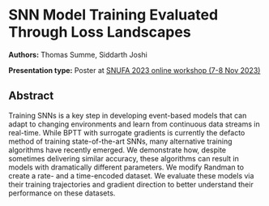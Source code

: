 # SNN Model Training Evaluated Through Loss Landscapes

**Authors:** Thomas Summe, Siddarth Joshi

**Presentation type:** Poster at [SNUFA 2023 online workshop (7-8 Nov 2023)](https://snufa.net/2023)

## Abstract

Training SNNs is a key step in developing event-based models that can adapt to changing environments and learn from continuous data streams in real-time. While BPTT with surrogate gradients is currently the defacto method of training state-of-the-art SNNs, many alternative training algorithms have recently emerged. We demonstrate how, despite sometimes delivering similar accuracy, these algorithms can result in models with dramatically different parameters. We modify Randman to create a rate- and a time-encoded dataset. We evaluate these models via their training trajectories and gradient direction to better understand their performance on these datasets.
